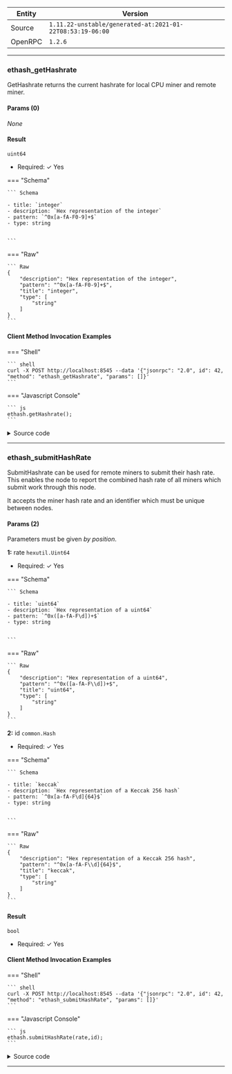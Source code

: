 






| Entity | Version |
| --- | --- |
| Source | <code>1.11.22-unstable/generated-at:2021-01-22T08:53:19-06:00</code> |
| OpenRPC | <code>1.2.6</code> |

---




### ethash_getHashrate

GetHashrate returns the current hashrate for local CPU miner and remote miner.


#### Params (0)

_None_

#### Result




<code>uint64</code> 

  + Required: ✓ Yes

 
=== "Schema"

	``` Schema
	
	- title: `integer`
	- description: `Hex representation of the integer`
	- pattern: `^0x[a-fA-F0-9]+$`
	- type: string


	```

=== "Raw"

	``` Raw
	{
        "description": "Hex representation of the integer",
        "pattern": "^0x[a-fA-F0-9]+$",
        "title": "integer",
        "type": [
            "string"
        ]
    }
	```



#### Client Method Invocation Examples

=== "Shell"

	``` shell
	curl -X POST http://localhost:8545 --data '{"jsonrpc": "2.0", id": 42, "method": "ethash_getHashrate", "params": []}'
	```

=== "Javascript Console"

	``` js
	ethash.getHashrate();
	```


<details><summary>Source code</summary>
<p>
```go
func (api *API) GetHashrate() uint64 {
	return uint64(api.ethash.Hashrate())
}// GetHashrate returns the current hashrate for local CPU miner and remote miner.

```
<a href="https://github.com/ethereum/go-ethereum/blob/master/consensus/ethash/api.go#L110" target="_">View on GitHub →</a>
</p>
</details>

---



### ethash_getWork

GetWork returns a work package for external miner.

The work package consists of 3 strings:
  result[0] - 32 bytes hex encoded current block header pow-hash
  result[1] - 32 bytes hex encoded seed hash used for DAG
  result[2] - 32 bytes hex encoded boundary condition ("target"), 2^256/difficulty
  result[3] - hex encoded block number


#### Params (0)

_None_

#### Result



num4string <code>[4]string</code> 

  + Required: ✓ Yes

 
=== "Schema"

	``` Schema
	
	- type: array
	- items: 

			- type: string


	- maxItems: `4`
	- minItems: `4`


	```

=== "Raw"

	``` Raw
	{
        "items": [
            {
                "type": [
                    "string"
                ]
            }
        ],
        "maxItems": 4,
        "minItems": 4,
        "type": [
            "array"
        ]
    }
	```



#### Client Method Invocation Examples

=== "Shell"

	``` shell
	curl -X POST http://localhost:8545 --data '{"jsonrpc": "2.0", id": 42, "method": "ethash_getWork", "params": []}'
	```

=== "Javascript Console"

	``` js
	ethash.getWork();
	```


<details><summary>Source code</summary>
<p>
```go
func (api *API) GetWork() ([4]string, error) {
	if api.ethash.remote == nil {
		return [4]string{}, errors.New("not supported")
	}
	var (
		workCh	= make(chan [4]string, 1)
		errc	= make(chan error, 1)
	)
	select {
	case api.ethash.remote.fetchWorkCh <- &sealWork{errc: errc, res: workCh}:
	case <-api.ethash.remote.exitCh:
		return [4]string{}, errEthashStopped
	}
	select {
	case work := <-workCh:
		return work, nil
	case err := <-errc:
		return [4]string{}, err
	}
}// GetWork returns a work package for external miner.
//
// The work package consists of 3 strings:
//   result[0] - 32 bytes hex encoded current block header pow-hash
//   result[1] - 32 bytes hex encoded seed hash used for DAG
//   result[2] - 32 bytes hex encoded boundary condition ("target"), 2^256/difficulty
//   result[3] - hex encoded block number

```
<a href="https://github.com/ethereum/go-ethereum/blob/master/consensus/ethash/api.go#L41" target="_">View on GitHub →</a>
</p>
</details>

---



### ethash_submitHashRate

SubmitHashrate can be used for remote miners to submit their hash rate.
This enables the node to report the combined hash rate of all miners
which submit work through this node.

It accepts the miner hash rate and an identifier which must be unique
between nodes.


#### Params (2)

Parameters must be given _by position_.  


__1:__ 
rate <code>hexutil.Uint64</code> 

  + Required: ✓ Yes

 
=== "Schema"

	``` Schema
	
	- title: `uint64`
	- description: `Hex representation of a uint64`
	- pattern: `^0x([a-fA-F\d])+$`
	- type: string


	```

=== "Raw"

	``` Raw
	{
        "description": "Hex representation of a uint64",
        "pattern": "^0x([a-fA-F\\d])+$",
        "title": "uint64",
        "type": [
            "string"
        ]
    }
	```




__2:__ 
id <code>common.Hash</code> 

  + Required: ✓ Yes

 
=== "Schema"

	``` Schema
	
	- title: `keccak`
	- description: `Hex representation of a Keccak 256 hash`
	- pattern: `^0x[a-fA-F\d]{64}$`
	- type: string


	```

=== "Raw"

	``` Raw
	{
        "description": "Hex representation of a Keccak 256 hash",
        "pattern": "^0x[a-fA-F\\d]{64}$",
        "title": "keccak",
        "type": [
            "string"
        ]
    }
	```





#### Result




<code>bool</code> 

  + Required: ✓ Yes




#### Client Method Invocation Examples

=== "Shell"

	``` shell
	curl -X POST http://localhost:8545 --data '{"jsonrpc": "2.0", id": 42, "method": "ethash_submitHashRate", "params": []}'
	```

=== "Javascript Console"

	``` js
	ethash.submitHashRate(rate,id);
	```


<details><summary>Source code</summary>
<p>
```go
func (api *API) SubmitHashRate(rate hexutil.Uint64, id common.Hash) bool {
	if api.ethash.remote == nil {
		return false
	}
	var done = make(chan struct{}, 1)
	select {
	case api.ethash.remote.submitRateCh <- &hashrate{done: done, rate: uint64(rate), id: id}:
	case <-api.ethash.remote.exitCh:
		return false
	}
	<-done
	return true
}// SubmitHashrate can be used for remote miners to submit their hash rate.
// This enables the node to report the combined hash rate of all miners
// which submit work through this node.
//
// It accepts the miner hash rate and an identifier which must be unique
// between nodes.

```
<a href="https://github.com/ethereum/go-ethereum/blob/master/consensus/ethash/api.go#L92" target="_">View on GitHub →</a>
</p>
</details>

---



### ethash_submitWork

SubmitWork can be used by external miner to submit their POW solution.
It returns an indication if the work was accepted.
Note either an invalid solution, a stale work a non-existent work will return false.


#### Params (3)

Parameters must be given _by position_.  


__1:__ 
nonce <code>types.BlockNonce</code> 

  + Required: ✓ Yes

 
=== "Schema"

	``` Schema
	
	- description: `Hex representation of the integer`
	- pattern: `^0x[a-fA-F0-9]+$`
	- type: string
	- title: `integer`


	```

=== "Raw"

	``` Raw
	{
        "description": "Hex representation of the integer",
        "pattern": "^0x[a-fA-F0-9]+$",
        "title": "integer",
        "type": [
            "string"
        ]
    }
	```




__2:__ 
hash <code>common.Hash</code> 

  + Required: ✓ Yes

 
=== "Schema"

	``` Schema
	
	- title: `keccak`
	- description: `Hex representation of a Keccak 256 hash`
	- pattern: `^0x[a-fA-F\d]{64}$`
	- type: string


	```

=== "Raw"

	``` Raw
	{
        "description": "Hex representation of a Keccak 256 hash",
        "pattern": "^0x[a-fA-F\\d]{64}$",
        "title": "keccak",
        "type": [
            "string"
        ]
    }
	```




__3:__ 
digest <code>common.Hash</code> 

  + Required: ✓ Yes

 
=== "Schema"

	``` Schema
	
	- description: `Hex representation of a Keccak 256 hash`
	- pattern: `^0x[a-fA-F\d]{64}$`
	- type: string
	- title: `keccak`


	```

=== "Raw"

	``` Raw
	{
        "description": "Hex representation of a Keccak 256 hash",
        "pattern": "^0x[a-fA-F\\d]{64}$",
        "title": "keccak",
        "type": [
            "string"
        ]
    }
	```





#### Result




<code>bool</code> 

  + Required: ✓ Yes




#### Client Method Invocation Examples

=== "Shell"

	``` shell
	curl -X POST http://localhost:8545 --data '{"jsonrpc": "2.0", id": 42, "method": "ethash_submitWork", "params": []}'
	```

=== "Javascript Console"

	``` js
	ethash.submitWork(nonce,hash,digest);
	```


<details><summary>Source code</summary>
<p>
```go
func (api *API) SubmitWork(nonce types.BlockNonce, hash, digest common.Hash) bool {
	if api.ethash.remote == nil {
		return false
	}
	var errc = make(chan error, 1)
	select {
	case api.ethash.remote.submitWorkCh <- &mineResult{nonce: nonce, mixDigest: digest, hash: hash, errc: errc}:
	case <-api.ethash.remote.exitCh:
		return false
	}
	err := <-errc
	return err == nil
}// SubmitWork can be used by external miner to submit their POW solution.
// It returns an indication if the work was accepted.
// Note either an invalid solution, a stale work a non-existent work will return false.

```
<a href="https://github.com/ethereum/go-ethereum/blob/master/consensus/ethash/api.go#L66" target="_">View on GitHub →</a>
</p>
</details>

---

